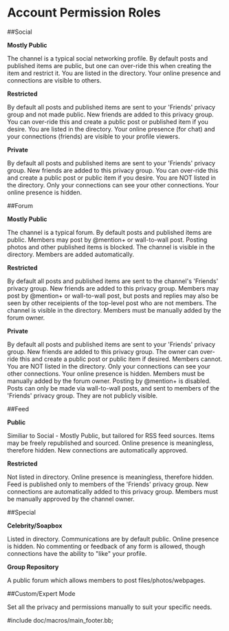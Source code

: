 Account Permission Roles
========================


##Social

**Mostly Public**

The channel is a typical social networking profile. By default posts and published items are public, but one can over-ride this when creating the item and restrict it. You are listed in the directory. Your online presence and connections are visible to others. 


**Restricted**

By default all posts and published items are sent to your 'Friends' privacy group and not made public. New friends are added to this privacy group. You can over-ride this and create a public post or published item if you desire. You are listed in the directory. Your online presence (for chat) and your connections (friends) are visible to your profile viewers.

**Private**

By default all posts and published items are sent to your 'Friends' privacy group. New friends are added to this privacy group. You can over-ride this and create a public post or public item if you desire. You are NOT listed in the directory. Only your connections can see your other connections. Your online presence is hidden. 


##Forum

**Mostly Public**

The channel is a typical forum. By default posts and published items are public. Members may post by @mention+ or wall-to-wall post. Posting photos and other published items is blocked. The channel is visible in the directory. Members are added automatically.


**Restricted**

By default all posts and published items are sent to the channel's 'Friends' privacy group. New friends are added to this privacy group. Members may post by @mention+ or wall-to-wall post, but posts and replies may also be seen by other receipients of the top-level post who are not members. The channel is visible in the directory. Members must be manually added by the forum owner. 

**Private**

By default all posts and published items are sent to your 'Friends' privacy group. New friends are added to this privacy group. The owner can over-ride this and create a public post or public item if desired. Members cannot. You are NOT listed in the directory. Only your connections can see your other connections. Your online presence is hidden. Members must be manually added by the forum owner. Posting by @mention+ is disabled. Posts can only be made via wall-to-wall posts, and sent to members of the 'Friends' privacy group. They are not publicly visible.  


##Feed


**Public**

Similiar to Social - Mostly Public, but tailored for RSS feed sources. Items may be freely republished and sourced. Online presence is meaningless, therefore hidden. New connections are automatically approved.  


**Restricted**

Not listed in directory. Online presence is meaningless, therefore hidden. Feed is published only to members of the 'Friends' privacy group. New connections are automatically added to this privacy group. Members must be manually approved by the channel owner. 


##Special

**Celebrity/Soapbox**

Listed in directory. Communications are by default public. Online presence is hidden. No commenting or feedback of any form is allowed, though connections have the ability to "like" your profile. 


**Group Repository**

A public forum which allows members to post files/photos/webpages. 


##Custom/Expert Mode

Set all the privacy and permissions manually to suit your specific needs. 

#include doc/macros/main_footer.bb;
